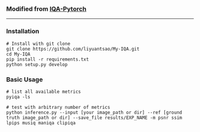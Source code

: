 ### Modified from [IQA-Pytorch](https://github.com/chaofengc/IQA-PyTorch)

---
### Installation
```
# Install with git clone
git clone https://github.com/liyuantsao/My-IQA.git
cd My-IQA
pip install -r requirements.txt
python setup.py develop
```

### Basic Usage 
```
# list all available metrics
pyiqa -ls

# test with arbitrary number of metrics
python inference.py --input [your image_path or dir] --ref [ground truth image_path or dir] --save_file results/EXP_NAME -m psnr ssim lpips musiq maniqa clipiqa
```
